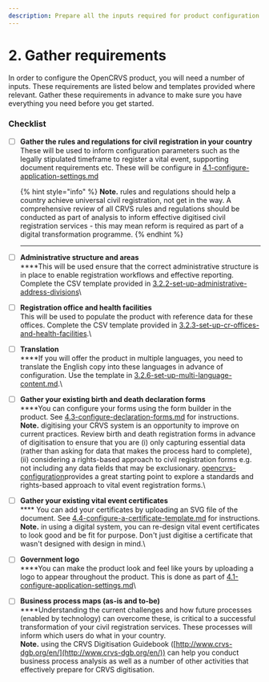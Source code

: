 ```yaml
---
description: Prepare all the inputs required for product configuration.
---
```


# 2. Gather requirements

In order to configure the OpenCRVS product, you will need a number of inputs. These requirements are listed below and templates provided where relevant. Gather these requirements in advance to make sure you have everything you need before you get started.&#x20;

### Checklist

*   [ ] **Gather the rules and regulations for civil registration in your country**\
    These will be used to inform configuration parameters such as the legally stipulated timeframe to register a vital event, supporting document requirements etc. These will be configure in [4.1-configure-application-settings.md](4.-configuration/4.1-configure-application-settings.md "mention")

    {% hint style="info" %}
    **Note.** rules and regulations should help a country achieve universal civil registration, not get in the way. A comprehensive review of all CRVS rules and regulations should be conducted as part of analysis to inform effective digitised civil registration services - this may mean reform is required as part of a digital transformation programme.
    {% endhint %}

    ****
* [ ] **Administrative structure and areas**\
  ****This will be used ensure that the correct administrative structure is in place to enable registration workflows and effective reporting. Complete the CSV template provided in [3.2.2-set-up-administrative-address-divisions](3.-installation/3.2-set-up-your-own-country-configuration/3.2.2-set-up-administrative-address-divisions/ "mention")\

* [ ] **Registration office and health facilities**\
  This will be used to populate the product with reference data for these offices. Complete the CSV template provided in [3.2.3-set-up-cr-offices-and-health-facilities](3.-installation/3.2-set-up-your-own-country-configuration/3.2.3-set-up-cr-offices-and-health-facilities/ "mention").\

* [ ] **Translation**\
  ****If you will offer the product in multiple languages, you need to translate the English copy into these languages in advance of configuration. Use the template in [3.2.6-set-up-multi-language-content.md](3.-installation/3.2-set-up-your-own-country-configuration/3.2.6-set-up-multi-language-content.md "mention").\

* [ ] **Gather your existing birth and death declaration forms**\
  ****You can configure your forms using the form builder in the product. See [4.3-configure-declaration-forms.md](4.-configuration/4.3-configure-declaration-forms.md "mention") for instructions.\
  **Note.** digitising your CRVS system is an opportunity to improve on current practices. Review birth and death registration forms in advance of digitisation to ensure that you are (i) only capturing essential data (rather than asking for data that makes the process hard to complete), (ii) considering a rights-based approach to civil registration forms e.g. not including any data fields that may be exclusionary. [opencrvs-configuration](../product-specifications/farajaland/opencrvs-configuration/ "mention")provides a great starting point to explore a standards and rights-based approach to vital event registration forms.\

* [ ] **Gather your existing vital event certificates**\
  &#x20;**** You can add your certificates by uploading an SVG file of the document. See [4.4-configure-a-certificate-template.md](4.-configuration/4.4-configure-a-certificate-template.md "mention") for instructions.\
  **Note.** in using a digital system, you can re-design vital event certificates to look good and be fit for purpose. Don't just digitise a certificate that wasn't designed with design in mind.\

* [ ] **Government logo**\
  ****You can make the product look and feel like yours by uploading a logo to appear throughout the product. This is done as part of [4.1-configure-application-settings.md](4.-configuration/4.1-configure-application-settings.md "mention")\

* [ ] **Business process maps (as-is and to-be)**\
  ****Understanding the current challenges and how future processes (enabled by technology) can overcome these, is critical to a successful transformation of your civil registration services. These processes will inform which users do what in your country.\
  **Note.** using the CRVS Digitisation Guidebook ([http://www.crvs-dgb.org/en/](http://www.crvs-dgb.org/en/)) can help you conduct business process analysis as well as a number of other activities that effectively prepare for CRVS digitisation.
